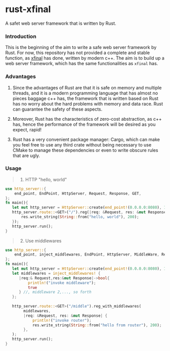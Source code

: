 # rust-xfinal
A safet web server framework that is written by Rust.

### Introduction
This is the beginning of the aim to write a safe web server framework by Rust. For now, this repository has not provided a complete and stable function, as [xfinal](https://github.com/xmh0511/xfinal) has done, written by modern c++. The aim is to build up a web server framework, which has the same functionalities as `xfinal` has.

### Advantages 
1. Since the advantages of Rust are that it is safe on memory and multiple threads, and it is a modern programming language that has almost no pieces baggage c++ has, the framework that is written based on Rust has no worry about the hard problems with memory and data race. Rust can guarantee the safety of these aspects. 

2. Moreover, Rust has the characteristics of zero-cost abstraction, as c++ has, hence the performance of the framework will be desired as you expect, rapid! 

3. Rust has a very convenient package manager: Cargo, which can make you feel free to use any third crate without being necessary to use CMake to manage these dependencies or even to write obscure rules that are ugly. 



### Usage
> 1. HTTP "hello, world"
````rust
use http_server::{
    end_point, EndPoint, HttpServer, Request, Response, GET,
};
fn main(){
   let mut http_server = HttpServer::create(end_point!(0.0.0.0:8080), 10);
   http_server.route::<GET>("/").reg(|req: &Request, res: &mut Response| {
       res.write_string(String::from("hello, world"), 200);
   });
   http_server.run();
}
````

> 2. Use middlewares
````rust
use http_server::{
    end_point, inject_middlewares, EndPoint, HttpServer, MiddleWare, Request, Response, GET,
};
fn main(){
   let mut http_server = HttpServer::create(end_point!(0.0.0.0:8080), 10);
   let middlewares = inject_middlewares! {
      |req:& Request,res:&mut Response|->bool{
          println!("invoke middleware");
          true
      } //, middleware 2,..., so forth
   };
   
   http_server.route::<GET>("/middle").reg_with_middlewares(
        middlewares,
        |req: &Request, res: &mut Response| {
            println!("invoke router");
            res.write_string(String::from("hello from router"), 200);
        },
   );
   http_server.run();
}
````



